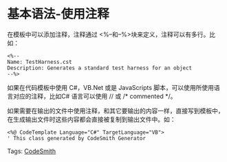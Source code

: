 # 基本语法-使用注释

在模板中可以添加注释，注释通过 <%–和–%>块来定义，注释可以有多行。比如：

```
<%--
Name: TestHarness.cst
Description: Generates a standard test harness for an object
--%>
```

如果在代码模板中使用 C#，VB.Net 或是 JavaScripts 脚本，可以使用所使用语言对应的注释，比如C# 语言可以使用 // 或 /* commented */。

如果需要在输出的文件中使用注释，和其它要输出的内容一样，直接写到模板中，在生成输出文件时这些内容都会直接被复制到输出文件中。如：

```
<%@ CodeTemplate Language="C#" TargetLanguage="VB">
' This class generated by CodeSmith Generator
```

Tags: [CodeSmith](http://www.imobilebbs.com/wordpress/archives/tag/codesmith)
